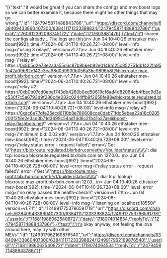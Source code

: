"[{\"text\":\"It would be great if you can share the configs and mev boost logs so we can better examine it, because there might be other things that may go wrong.\",\"id\":\"1247945871488843786\",\"url\":\"https://discord.com/channels/638409433860407300/638411171233398824/1247945871488843786\",\"userId\":\"760612392093745172\",\"date\":1717603881476},{\"text\":\"I shared the configs already... The logs are this:\\n> Jun 04 10:40:26 ethstaker mev-boost[992]: time=\\\"2024-06-04T10:40:26.721+08:00\\\" level=info msg=\\\"using 3 relays\\\" version=v1.7.1\\n> Jun 04 10:40:26 ethstaker mev-boost[992]: time=\\\"2024-06-04T10:40:26.721+08:00\\\" level=info msg=\\\"relay #1: https://0x8b5d2e73e2a3a55c6c87b8b6eb92e0149a125c852751db1422fa951e42a09b82c142c3ea98d0d9930b056a3bc9896b8f@bloxroute.max-profit.blxrbdn.com\\\" version=v1.7.1\\n> Jun 04 10:40:26 ethstaker mev-boost[992]: time=\\\"2024-06-04T10:40:26.721+08:00\\\" level=info msg=\\\"relay #2: https://0xb0b07cd0abef743db4260b0ed50619cf6ad4d82064cb4fbec9d3ec530f7c5e6793d9f286c4e082c0244ffb9f2658fe88@bloxroute.regulated.blxrbdn.com\\\" version=v1.7.1\\n> Jun 04 10:40:26 ethstaker mev-boost[992]: time=\\\"2024-06-04T10:40:26.721+08:00\\\" level=info msg=\\\"relay #3: https://0xac6e77dfe25ecd6110b8e780608cce0dab71fdd5ebea22a16c0205200f2f8e2e3ad3b71d3499c54ad14d6c21b41a37ae@boost-relay.flashbots.net\\\" version=v1.7.1\\n> Jun 04 10:40:26 ethstaker mev-boost[992]: time=\\\"2024-06-04T10:40:26.721+08:00\\\" level=info msg=\\\"minimum bid: 0.02 eth\\\" version=v1.7.1\\n> Jun 04 10:40:26 ethstaker mev-boost[992]: time=\\\"2024-06-04T10:40:26.728+08:00\\\" level=error msg=\\\"relay status error - request failed\\\" error=\\\"Get \\\\\\\"https://bloxroute.regulated.blxrbdn.com/eth/v1/builder/status\\\\\\\": dial tcp: lookup bloxroute.regulated.blxrbdn.com on 127.0.0…\\n> Jun 04 10:40:26 ethstaker mev-boost[992]: time=\\\"2024-06-04T10:40:26.728+08:00\\\" level=error msg=\\\"relay status error - request failed\\\" error=\\\"Get \\\\\\\"https://bloxroute.max-profit.blxrbdn.com/eth/v1/builder/status\\\\\\\": dial tcp: lookup bloxroute.max-profit.blxrbdn.com on 127.0…\\n> Jun 04 10:40:26 ethstaker mev-boost[992]: time=\\\"2024-06-04T10:40:26.728+08:00\\\" level=error msg=\\\"no relay passed the health-check!\\\" version=v1.7.1\\n> Jun 04 10:40:26 ethstaker mev-boost[992]: time=\\\"2024-06-04T10:40:26.728+08:00\\\" level=info msg=\\\"listening on localhost:18550\\\" version=v1.7.1\",\"id\":\"1249917753796591718\",\"url\":\"https://discord.com/channels/638409433860407300/638411171233398824/1249917753796591718\",\"userId\":\"716811986062540872\",\"date\":1718074014854,\"replyTo\":\"1247945871488843786\"},{\"text\":\"It's okay anyway, not feeling the love around here, may try with other MEVs\",\"id\":\"1249917962169876540\",\"url\":\"https://discord.com/channels/638409433860407300/638411171233398824/1249917962169876540\",\"userId\":\"716811986062540872\",\"date\":1718074064534,\"replyTo\":\"1247945871488843786\"}]"